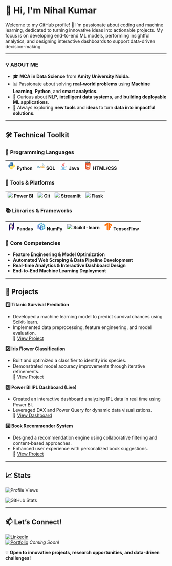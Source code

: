 # 👋 Hi, I'm Nihal Kumar  

Welcome to my GitHub profile! 🚀 I’m passionate about coding and machine learning, dedicated to turning innovative ideas into actionable projects. My focus is on developing end-to-end ML models, performing insightful analytics, and designing interactive dashboards to support data-driven decision-making.

---

### 💡 **ABOUT ME**

- 🎓 **MCA in Data Science** from **Amity University Noida**.  
- 📊 Passionate about solving **real-world problems** using **Machine Learning**, **Python**, and **smart analytics**.  
- 🧠 Curious about **NLP**, **intelligent data systems**, and **building deployable ML applications**.  
- 🚀 Always exploring **new tools** and **ideas** to turn **data into impactful solutions**.  

---

## 🛠️ Technical Toolkit  

### 🚀 **Programming Languages**  

| <img src="https://raw.githubusercontent.com/devicons/devicon/master/icons/python/python-original.svg" width="25"/> **Python** | <img src="https://raw.githubusercontent.com/devicons/devicon/master/icons/mysql/mysql-original-wordmark.svg" width="25"/> **SQL** | <img src="https://raw.githubusercontent.com/devicons/devicon/master/icons/java/java-original.svg" width="25"/> **Java** | <img src="https://raw.githubusercontent.com/devicons/devicon/master/icons/html5/html5-original-wordmark.svg" width="25"/> **HTML/CSS** |  
|:---:|:---:|:---:|:---:|  

### 🧰 **Tools & Platforms**  

| <img src="https://img.icons8.com/color/48/000000/power-bi.png" width="25"/> **Power BI** | <img src="https://www.vectorlogo.zone/logos/git-scm/git-scm-icon.svg" width="25"/> **Git** | <img src="https://streamlit.io/images/brand/streamlit-logo-secondary-colormark-darktext.svg" width="70"/> **Streamlit** | <img src="https://flask.palletsprojects.com/en/2.2.x/_images/flask-logo.png" width="60"/> **Flask** |  
|:---:|:---:|:---:|:---:|  

### 📚 **Libraries & Frameworks**  

| <img src="https://raw.githubusercontent.com/devicons/devicon/master/icons/pandas/pandas-original.svg" width="25"/> **Pandas** | <img src="https://raw.githubusercontent.com/devicons/devicon/master/icons/numpy/numpy-original.svg" width="25"/> **NumPy** | <img src="https://upload.wikimedia.org/wikipedia/commons/0/05/Scikit_learn_logo_small.svg" width="25"/> **Scikit-learn** | <img src="https://raw.githubusercontent.com/devicons/devicon/master/icons/tensorflow/tensorflow-original.svg" width="25"/> **TensorFlow** |  
|:---:|:---:|:---:|:---:|  

### 🎯 **Core Competencies**  

- **Feature Engineering & Model Optimization**  
- **Automated Web Scraping & Data Pipeline Development**  
- **Real-time Analytics & Interactive Dashboard Design**  
- **End-to-End Machine Learning Deployment**  

---

## 🚀 Projects

**1️⃣ Titanic Survival Prediction**  
- Developed a machine learning model to predict survival chances using Scikit-learn.  
- Implemented data preprocessing, feature engineering, and model evaluation.  
🔗 [View Project](#)

**2️⃣ Iris Flower Classification**  
- Built and optimized a classifier to identify iris species.  
- Demonstrated model accuracy improvements through iterative refinements.  
🔗 [View Project](#)

**3️⃣ Power BI IPL Dashboard (Live)**  
- Created an interactive dashboard analyzing IPL data in real time using Power BI.  
- Leveraged DAX and Power Query for dynamic data visualizations.  
🔗 [View Dashboard](#)

**4️⃣ Book Recommender System**  
- Designed a recommendation engine using collaborative filtering and content-based approaches.  
- Enhanced user experience with personalized book suggestions.  
🔗 [View Project](#)

---

## 📈 Stats

![Profile Views](https://komarev.com/ghpvc/?username=yourusername&label=Profile%20Views&color=blue)   

<p align="left">
  <img src="https://github-readme-stats.vercel.app/api?username=nihal-kumar&show_icons=true&theme=radical" alt="GitHub Stats" />
</p>

---

## 📫 Let’s Connect!

[![LinkedIn](https://img.shields.io/badge/LinkedIn-Connect-%230A66C2)](https://linkedin.com/in/yourprofile)  
[![Portfolio](https://img.shields.io/badge/Portfolio-Visit-%23FF4088)](https://yourportfolio.com) *Coming Soon!*

💡 **Open to innovative projects, research opportunities, and data-driven challenges!**
